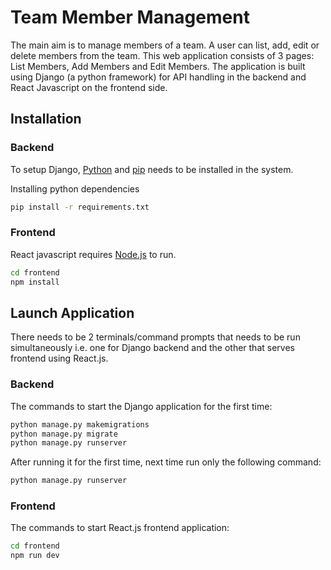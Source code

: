 # Team Member Management

The main aim is to manage members of a team. A user can list, add, edit or delete members from the team. This web application consists of 3 pages: List Members, Add Members and Edit Members. The application is built using Django (a python framework) for API handling in the backend and React Javascript on the frontend side.

## Installation

### Backend

To setup Django, [Python](https://www.python.org/downloads/) and [pip](https://phoenixnap.com/kb/install-pip-windows) needs to be installed in the system.

Installing python dependencies
```bash
pip install -r requirements.txt
```

### Frontend

React javascript requires [Node.js](https://nodejs.org/) to run.

```bash
cd frontend
npm install
```

## Launch Application

There needs to be 2 terminals/command prompts that needs to be run simultaneously i.e. one for Django backend and the other that serves frontend using React.js. 

### Backend

The commands to start the Django application for the first time:

```bash
python manage.py makemigrations
python manage.py migrate
python manage.py runserver
```

After running it for the first time, next time run only the following command:

```bash
python manage.py runserver
```

### Frontend

The commands to start React.js frontend application:

```bash
cd frontend
npm run dev
```
